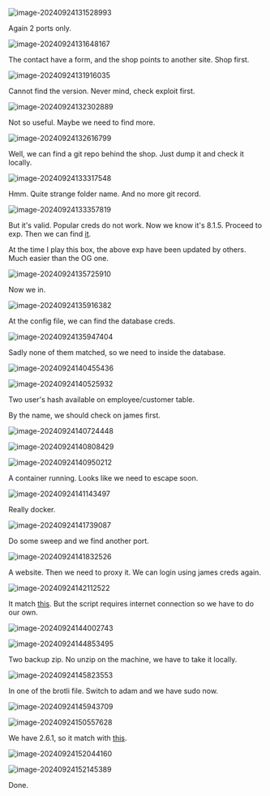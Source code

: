 ![image-20240924131528993](./assets/image-20240924131528993.png)

Again 2 ports only.

![image-20240924131648167](./assets/image-20240924131648167.png)

The contact have a form, and the shop points to another site. Shop first.

![image-20240924131916035](./assets/image-20240924131916035.png)

Cannot find the version. Never mind, check exploit first.

![image-20240924132302889](./assets/image-20240924132302889.png)

Not so useful. Maybe we need to find more.

![image-20240924132616799](./assets/image-20240924132616799.png)

Well, we can find a git repo behind the shop. Just dump it and check it locally.

![image-20240924133317548](./assets/image-20240924133317548.png)

Hmm. Quite strange folder name. And no more git record.

![image-20240924133357819](./assets/image-20240924133357819.png)

But it's valid. Popular creds do not work. Now we know it's 8.1.5. Proceed to exp. Then we can find [it](https://github.com/aelmokhtar/CVE-2024-34716).

At the time I play this box, the above exp have been updated by others. Much easier than the OG one.

![image-20240924135725910](./assets/image-20240924135725910.png)

Now we in.

![image-20240924135916382](./assets/image-20240924135916382.png)

At the config file, we can find the database creds.

![image-20240924135947404](./assets/image-20240924135947404.png)

Sadly none of them matched, so we need to inside the database.

![image-20240924140455436](./assets/image-20240924140455436.png)

![image-20240924140525932](./assets/image-20240924140525932.png)

Two user's hash available on employee/customer table.

By the name, we should check on james first.

![image-20240924140724448](./assets/image-20240924140724448.png)

![image-20240924140808429](./assets/image-20240924140808429.png)

![image-20240924140950212](./assets/image-20240924140950212.png)

A container running. Looks like we need to escape soon.

![image-20240924141143497](./assets/image-20240924141143497.png)

Really docker.

![image-20240924141739087](./assets/image-20240924141739087.png)

Do some sweep and we find another port.

![image-20240924141832526](./assets/image-20240924141832526.png)

A website. Then we need to proxy it. We can login using james creds again.

![image-20240924142112522](./assets/image-20240924142112522.png)

It match [this](https://www.exploit-db.com/exploits/52027). But the script requires internet connection so we have to do our own.

![image-20240924144002743](./assets/image-20240924144002743.png)

![image-20240924144853495](./assets/image-20240924144853495.png)

Two backup zip. No unzip on the machine, we have to take it locally.

![image-20240924145823553](./assets/image-20240924145823553.png)

In one of the brotli file. Switch to adam and we have sudo now.

![image-20240924145943709](./assets/image-20240924145943709.png)

![image-20240924150557628](./assets/image-20240924150557628.png)

We have 2.6.1, so it match with [this](https://www.exploit-db.com/exploits/51983).

![image-20240924152044160](./assets/image-20240924152044160.png)

![image-20240924152145389](./assets/image-20240924152145389.png)

Done.







